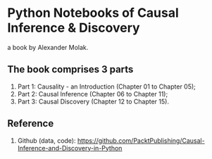 # Python Notebooks of Causal Inference & Discovery

a book by Alexander Molak.

## The book comprises 3 parts

1. Part 1: Causality - an Introduction (Chapter 01 to Chapter 05);
2. Part 2: Causal Inference (Chapter 06 to Chapter 11);
3. Part 3: Causal Discovery (Chapter 12 to Chapter 15).

## Reference

1. Github (data, code): <https://github.com/PacktPublishing/Causal-Inference-and-Discovery-in-Python>

